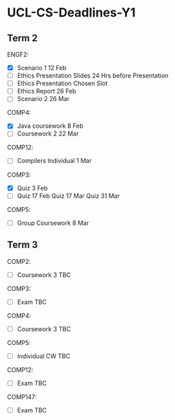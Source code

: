 # UCL-CS-Deadlines-Y1 

## Term 2

ENGF2: 
- [x] Scenario 1  12 Feb 
- [ ] Ethics Presentation Slides 24 Hrs before Presentation
- [ ] Ethics Presentation  Chosen Slot
- [ ] Ethics Report  26 Feb 
- [ ] Scenario 2  26 Mar

COMP4: 
- [x] Java coursework  8 Feb 
- [ ] Coursework 2  22 Mar

COMP12: 
- [ ] Compilers Individual  1 Mar 

COMP3:
- [x] Quiz  3 Feb 
- [ ] Quiz  17 Feb 
Quiz  17 Mar
Quiz  31 Mar

COMP5:
- [ ] Group Coursework  8 Mar 

## Term 3 

COMP2:
- [ ] Coursework 3  TBC

COMP3:
- [ ] Exam  TBC

COMP4:
- [ ] Coursework 3  TBC

COMP5:
- [ ] Individual CW  TBC

COMP12:
- [ ] Exam  TBC

COMP147:
- [ ] Exam  TBC


